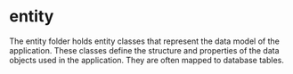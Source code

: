 # entity
The entity folder holds entity classes that represent the data model of the application. These classes define the structure and properties of the data objects used in the application. They are often mapped to database tables.